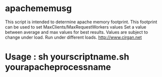 # apachememusg
This script is intended to determine apache memory footprint.
This footprint can be used to set MaxClients/MaxRequestWorkers values
Set a value between average and max values for best results.
Values are subject to change under load. Run under different loads.
http://www.cirgan.net
# Usage : sh yourscriptname.sh yourapacheprocessname

